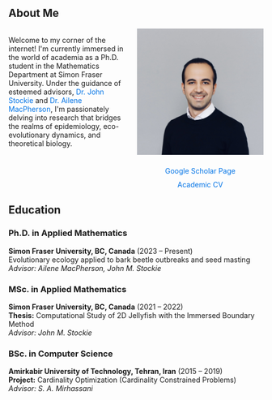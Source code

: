<h2> About Me </h2>

<div style="display: flex; align-items: center; justify-content: space-between; align-items: flex-start;">

<div style="flex: 1; margin-right: 20px;">
  
Welcome to my corner of the internet! I'm currently immersed in the world of academia as a Ph.D. student in the Mathematics Department at Simon Fraser University. Under the guidance of esteemed advisors, <a href="https://www.sfu.ca/~jstockie/" target="_blank" style="text-decoration: none; color: #0073e6;">Dr. John Stockie</a> and <a href="https://amacp.github.io" target="_blank" style="text-decoration: none; color: #0073e6;">Dr. Ailene MacPherson</a>, I'm passionately delving into research that bridges the realms of epidemiology, eco-evolutionary dynamics, and theoretical biology.

</div>

<div style="text-align: center; flex: 0 0 250px;">
<img src="about.jpg" alt="Mahdi Salehzadeh" style="max-width: 250px; margin-bottom: 20px;"><br>
<a href="https://scholar.google.com/citations?user=wQ4KU-YAAAAJ&hl=en" target="_blank" style="text-decoration: none; color: #0073e6;">Google Scholar Page</a><br>
<div style="margin-top: 10px;">
<a href="CV.pdf" target="_blank" style="text-decoration: none; color: #0073e6;">Academic CV</a>
</div>
</div>

</div>

<h2> Education </h2>

### **Ph.D. in Applied Mathematics**
**Simon Fraser University, BC, Canada** (2023 – Present)  
Evolutionary ecology applied to bark beetle outbreaks and seed masting  
*Advisor: Ailene MacPherson, John M. Stockie*

### MSc. in Applied Mathematics
**Simon Fraser University, BC, Canada** (2021 – 2022)  
**Thesis:** Computational Study of 2D Jellyfish with the Immersed Boundary Method  
*Advisor: John M. Stockie*

### BSc. in Computer Science
**Amirkabir University of Technology, Tehran, Iran** (2015 – 2019)  
**Project:** Cardinality Optimization (Cardinality Constrained Problems)  
*Advisor: S. A. Mirhassani*

